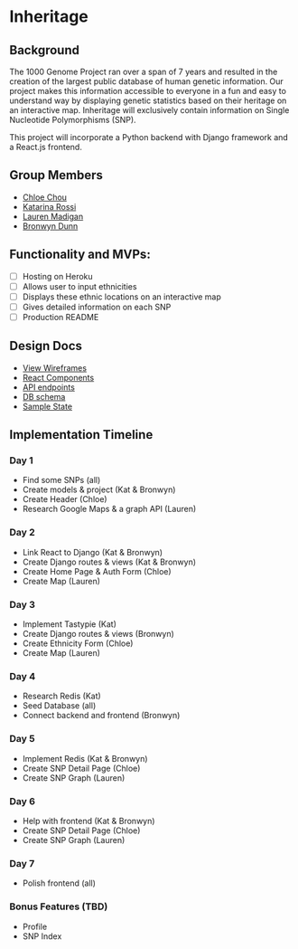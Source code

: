 # Inheritage

## Background
The 1000 Genome Project ran over a span of 7 years and resulted in the creation of the largest public database of human genetic information. Our project makes this information accessible to everyone in a fun and easy to understand way by displaying genetic statistics based on their heritage on an interactive map. Inheritage will exclusively contain information on Single Nucleotide Polymorphisms (SNP).

This project will incorporate a Python backend with Django framework and a React.js frontend.

## Group Members
- [Chloe Chou](https://github.com/chloejchou)
- [Katarina Rossi](https://github.com/dischorde)
- [Lauren Madigan](https://github.com/lmadigan)
- [Bronwyn Dunn](https://github.com/bronwyndunn)


## Functionality and MVPs:
- [ ] Hosting on Heroku
- [ ] Allows user to input ethnicities
- [ ] Displays these ethnic locations on an interactive map
- [ ] Gives detailed information on each SNP
- [ ] Production README

## Design Docs
* [View Wireframes][wireframes]
* [React Components][components]
* [API endpoints][api-endpoints]
* [DB schema][schema]
* [Sample State][sample-state]

[wireframes]: /wireframes
[components]: /component-hierarchy.md
[sample-state]: /sample-state.md
[api-endpoints]: /api-endpoints.md
[schema]: /schema.md

## Implementation Timeline

### Day 1

- Find some SNPs (all)
- Create models & project (Kat & Bronwyn)
- Create Header (Chloe)
- Research Google Maps & a graph API (Lauren)

### Day 2

- Link React to Django (Kat & Bronwyn)
- Create Django routes & views (Kat & Bronwyn)
- Create Home Page & Auth Form (Chloe)
- Create Map (Lauren)

### Day 3
- Implement Tastypie (Kat)
- Create Django routes & views (Bronwyn)
- Create Ethnicity Form (Chloe)
- Create Map (Lauren)

### Day 4
- Research Redis (Kat)
- Seed Database (all)
- Connect backend and frontend (Bronwyn)

### Day 5
- Implement Redis (Kat & Bronwyn)
- Create SNP Detail Page (Chloe)
- Create SNP Graph (Lauren)

### Day 6
- Help with frontend (Kat & Bronwyn)
- Create SNP Detail Page (Chloe)
- Create SNP Graph (Lauren)

### Day 7
- Polish frontend (all)

### Bonus Features (TBD)

- Profile
- SNP Index
